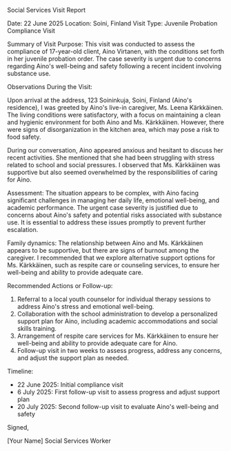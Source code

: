 Social Services Visit Report

Date: 22 June 2025
Location: Soini, Finland
Visit Type: Juvenile Probation Compliance Visit

Summary of Visit Purpose:
This visit was conducted to assess the compliance of 17-year-old client, Aino Virtanen, with the conditions set forth in her juvenile probation order. The case severity is urgent due to concerns regarding Aino's well-being and safety following a recent incident involving substance use.

Observations During the Visit:

Upon arrival at the address, 123 Soininkuja, Soini, Finland (Aino's residence), I was greeted by Aino's live-in caregiver, Ms. Leena Kärkkäinen. The living conditions were satisfactory, with a focus on maintaining a clean and hygienic environment for both Aino and Ms. Kärkkäinen. However, there were signs of disorganization in the kitchen area, which may pose a risk to food safety.

During our conversation, Aino appeared anxious and hesitant to discuss her recent activities. She mentioned that she had been struggling with stress related to school and social pressures. I observed that Ms. Kärkkäinen was supportive but also seemed overwhelmed by the responsibilities of caring for Aino.

Assessment:
The situation appears to be complex, with Aino facing significant challenges in managing her daily life, emotional well-being, and academic performance. The urgent case severity is justified due to concerns about Aino's safety and potential risks associated with substance use. It is essential to address these issues promptly to prevent further escalation.

Family dynamics:
The relationship between Aino and Ms. Kärkkäinen appears to be supportive, but there are signs of burnout among the caregiver. I recommended that we explore alternative support options for Ms. Kärkkäinen, such as respite care or counseling services, to ensure her well-being and ability to provide adequate care.

Recommended Actions or Follow-up:

1. Referral to a local youth counselor for individual therapy sessions to address Aino's stress and emotional well-being.
2. Collaboration with the school administration to develop a personalized support plan for Aino, including academic accommodations and social skills training.
3. Arrangement of respite care services for Ms. Kärkkäinen to ensure her well-being and ability to provide adequate care for Aino.
4. Follow-up visit in two weeks to assess progress, address any concerns, and adjust the support plan as needed.

Timeline:

* 22 June 2025: Initial compliance visit
* 6 July 2025: First follow-up visit to assess progress and adjust support plan
* 20 July 2025: Second follow-up visit to evaluate Aino's well-being and safety

Signed,

[Your Name]
Social Services Worker